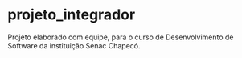 # projeto_integrador

Projeto elaborado com equipe, para o curso de Desenvolvimento de Software da instituição Senac Chapecó.
